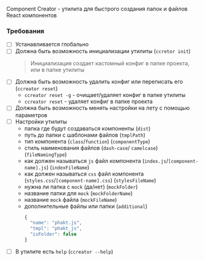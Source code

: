 Component Creator - утилита для быстрого создания папок и файлов React компонентов

### Требования

- [ ] Устанавливается глобально
- [ ] Должна быть возможность инициализации утилиты (`ccretor init`)
  > Инициализация создает кастомный конфиг в папке проекта, или в папке утилиты
- [ ] Должна быть возможность удалить конфиг или переписать его (`ccreator reset`)
  * `ccreator reset -g` - очищает/удаляет конфиг в папке утилиты
  * `ccreator reset` - удаляет конфиг в папке проекта
- [ ] Должна быть возможность менять настройки на лету с помощью параметров
- [ ] Настройки утилиты
  * папка где будут создаваться компоненты (`dist`)
  * путь до папки с шаблонами файлов (`tmplPath`)
  * тип компонента (`class`/`function`) (`componentType`)
  * стиль наименования файлов (`dash-case`/ `camelcase`) (`fileNamingType`)
  * как должен называться `js` файл компонента (`index.js`/`[component-name].js`) (`indexFileName`)
  * как должен называться `css` файл компонента (`styles.css`/`[component-name].css`) (`stylesFileName`)
  * нужна ли папка с `mock` (да/нет) (`mockFolder`)
  * название папки для `mock` (`mockFolderName`)
  * название `mock` файла (`mockFileName`)
  * дополнительные файлы или папки (`additional`)
    ```js
    {
      "name": "phakt.js",
      "tmpl": "phakt_js",
      "isFolder": false
    }
    ```
- [ ] В утилите есть `help` (`ccreator --help`)